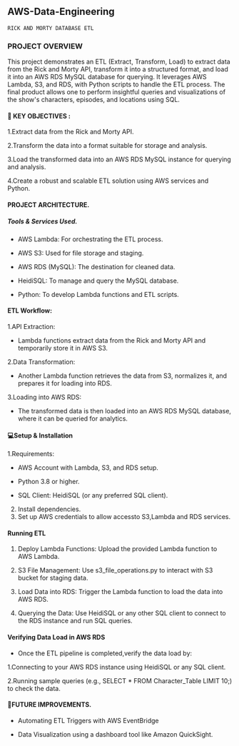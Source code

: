 ## AWS-Data-Engineering 
    RICK AND MORTY DATABASE ETL

### PROJECT OVERVIEW

This project demonstrates an ETL (Extract, Transform, Load) to extract data from the Rick and Morty API, transform it into a structured format, and load it into an AWS RDS MySQL database for querying. It leverages AWS Lambda, S3, and RDS, with Python scripts to handle the ETL process.
The final product allows one to perform insightful queries and visualizations of the show's characters, episodes, and locations using SQL.

#### 🎯 KEY OBJECTIVES :

1.Extract data from the Rick and Morty API.

2.Transform the data into a format suitable for storage and analysis.

3.Load the transformed data into an AWS RDS MySQL instance for querying and analysis.

4.Create a robust and scalable ETL solution using AWS services and Python.

#### PROJECT ARCHITECTURE.
 ##### ***Tools & Services Used.***

- AWS Lambda: For orchestrating the ETL process.
  
- AWS S3: Used for file storage and staging.

- AWS RDS (MySQL): The destination for cleaned data.
  
- HeidiSQL: To manage and query the MySQL database.
  
- Python: To develop Lambda functions and ETL scripts.


#### ETL Workflow:

1.API Extraction:

- Lambda functions extract data from the Rick and Morty API and temporarily store it in AWS S3.

2.Data Transformation:

- Another Lambda function retrieves the data from S3, normalizes it, and prepares it for loading into RDS.

3.Loading into AWS RDS:

- The transformed data is then loaded into an AWS RDS MySQL database, where it can be queried for analytics.

#### 💻Setup & Installation
1.Requirements:
- AWS Account with Lambda, S3, and RDS setup.

- Python 3.8 or higher.
  
- SQL Client: HeidiSQL (or any preferred SQL client).

2. Install dependencies.
3. Set up AWS credentials to allow accessto S3,Lambda and RDS services.

#### Running ETL

1. Deploy Lambda Functions:
Upload the provided Lambda function to AWS Lambda.

2. S3 File Management:
Use s3_file_operations.py to interact with S3 bucket for staging data.

3. Load Data into RDS:
Trigger the Lambda function to load the data into AWS RDS.

4. Querying the Data:
Use HeidiSQL or any other SQL client to connect to the RDS instance and run SQL queries.


#### Verifying Data Load in AWS RDS
- Once the ETL pipeline is completed,verify the data load by:

1.Connecting to your AWS RDS instance using HeidiSQL or any SQL client.

2.Running sample queries (e.g., SELECT * FROM Character_Table LIMIT 10;) to check the data.

#### 🚧FUTURE IMPROVEMENTS.
- Automating ETL Triggers with AWS EventBridge
  
- Data Visualization using a dashboard tool like Amazon QuickSight.





 
 
